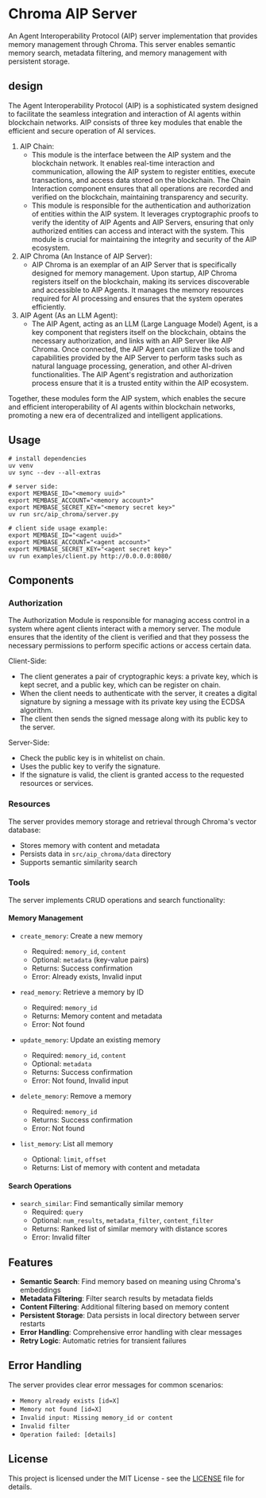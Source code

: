 # Chroma AIP Server

An Agent Interoperability Protocol (AIP) server implementation that provides memory management through Chroma. This server enables semantic memory search, metadata filtering, and memory management with persistent storage.

## design

The Agent Interoperability Protocol (AIP) is a sophisticated system designed to facilitate the seamless integration and interaction of AI agents within blockchain networks. AIP consists of three key modules that enable the efficient and secure operation of AI services.

1. AIP Chain:
   - This module is the interface between the AIP system and the blockchain network. It enables real-time interaction and communication, allowing the AIP system to register entities, execute transactions, and access data stored on the blockchain. The Chain Interaction component ensures that all operations are recorded and verified on the blockchain, maintaining transparency and security.
   - This module is responsible for the authentication and authorization of entities within the AIP system. It leverages cryptographic proofs to verify the identity of AIP Agents and AIP Servers, ensuring that only authorized entities can access and interact with the system. This module is crucial for maintaining the integrity and security of the AIP ecosystem.
2. AIP Chroma (An Instance of AIP Server):
   - AIP Chroma is an exemplar of an AIP Server that is specifically designed for memory management. Upon startup, AIP Chroma registers itself on the blockchain, making its services discoverable and accessible to AIP Agents. It manages the memory resources required for AI processing and ensures that the system operates efficiently.
3. AIP Agent (As an LLM Agent):
   - The AIP Agent, acting as an LLM (Large Language Model) Agent, is a key component that registers itself on the blockchain, obtains the necessary authorization, and links with an AIP Server like AIP Chroma. Once connected, the AIP Agent can utilize the tools and capabilities provided by the AIP Server to perform tasks such as natural language processing, generation, and other AI-driven functionalities. The AIP Agent's registration and authorization process ensure that it is a trusted entity within the AIP ecosystem.

Together, these modules form the AIP system, which enables the secure and efficient interoperability of AI agents within blockchain networks, promoting a new era of decentralized and intelligent applications.

## Usage

```shell
# install dependencies
uv venv
uv sync --dev --all-extras

# server side:
export MEMBASE_ID="<memory uuid>"
export MEMBASE_ACCOUNT="<memory account>"
export MEMBASE_SECRET_KEY="<memory secret key>"
uv run src/aip_chroma/server.py

# client side usage example:
export MEMBASE_ID="<agent uuid>"
export MEMBASE_ACCOUNT="<agent account>"
export MEMBASE_SECRET_KEY="<agent secret key>"
uv run examples/client.py http://0.0.0.0:8080/
```

## Components

### Authorization

The Authorization Module is responsible for managing access control in a system where agent clients interact with a memory server. The module ensures that the identity of the client is verified and that they possess the necessary permissions to perform specific actions or access certain data.

Client-Side:

- The client generates a pair of cryptographic keys: a private key, which is kept secret, and a public key, which can be register on chain.
- When the client needs to authenticate with the server, it creates a digital signature by signing a message with its private key using the ECDSA algorithm.
- The client then sends the signed message along with its public key to the server.

Server-Side:

- Check the public key is in whitelist on chain.
- Uses the public key to verify the signature.
- If the signature is valid, the client is granted access to the requested resources or services.

### Resources

The server provides memory storage and retrieval through Chroma's vector database:

- Stores memory with content and metadata
- Persists data in `src/aip_chroma/data` directory
- Supports semantic similarity search

### Tools

The server implements CRUD operations and search functionality:

#### Memory Management

- `create_memory`: Create a new memory

  - Required: `memory_id`, `content`
  - Optional: `metadata` (key-value pairs)
  - Returns: Success confirmation
  - Error: Already exists, Invalid input

- `read_memory`: Retrieve a memory by ID

  - Required: `memory_id`
  - Returns: Memory content and metadata
  - Error: Not found

- `update_memory`: Update an existing memory

  - Required: `memory_id`, `content`
  - Optional: `metadata`
  - Returns: Success confirmation
  - Error: Not found, Invalid input

- `delete_memory`: Remove a memory

  - Required: `memory_id`
  - Returns: Success confirmation
  - Error: Not found

- `list_memory`: List all memory
  - Optional: `limit`, `offset`
  - Returns: List of memory with content and metadata

#### Search Operations

- `search_similar`: Find semantically similar memory
  - Required: `query`
  - Optional: `num_results`, `metadata_filter`, `content_filter`
  - Returns: Ranked list of similar memory with distance scores
  - Error: Invalid filter

## Features

- **Semantic Search**: Find memory based on meaning using Chroma's embeddings
- **Metadata Filtering**: Filter search results by metadata fields
- **Content Filtering**: Additional filtering based on memory content
- **Persistent Storage**: Data persists in local directory between server restarts
- **Error Handling**: Comprehensive error handling with clear messages
- **Retry Logic**: Automatic retries for transient failures

## Error Handling

The server provides clear error messages for common scenarios:

- `Memory already exists [id=X]`
- `Memory not found [id=X]`
- `Invalid input: Missing memory_id or content`
- `Invalid filter`
- `Operation failed: [details]`

## License

This project is licensed under the MIT License - see the [LICENSE](LICENSE) file for details.
